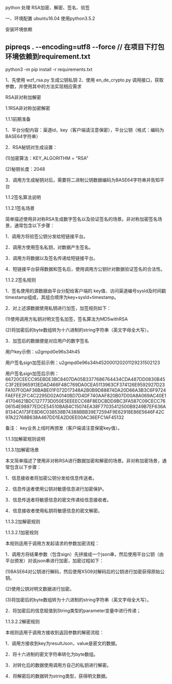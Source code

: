 python 处理 RSA加密、解密、签名、验签

一、环境配置
ubuntu16.04
使用python3.5.2

安装环境依赖
## pipreqs . --encoding=utf8 --force // 在项目下打包环境依赖到requirement.txt
python3 -m pip install -r requirements.txt

1、先使用 wzf_rsa.py 生成公钥私钥
2、使用 en_de_crypto.py 调用接口，获取参数，并使用其中的方法实现相应需求

RSA非对称加解密

1.1RSA非对称加密解密

1.1.1前期准备

1．平台分配内容：渠道id，key（客户端请注意保密），平台公钥（格式：编码为BASE64字符串）

2．RSA秘钥对生成设置：

(1)加密算法：KEY_ALGORITHM = "RSA"

(2)秘钥长度：2048 

3．调用方生成秘钥对后，需要将二进制公钥数据编码为BASE64字符串并告知平台

1.1.2签名算法说明

1.1.2.1签名场景

简单描述使用非对称RSA生成数字签名以及验证签名的场景。非对称加密签名场景，通常包含以下步骤：

1．调用方将验签公钥分发给短链接平台。

2．调用方使用签名私钥，对数据产生签名。

3．调用方将数据以及签名传递给短链接平台。

4．短链接平台获得数据和签名后，使用调用方公钥针对数据验证签名的合法性。

1.1.2.2签名规则

1．签名使用的源数据由平台分配给客户端的 key值、访问渠道编号sysId及时间戳timestamp组成，其组合顺序为key+sysId+timestamp。

2．对上述源数据使用私钥进行加签，加签规则如下：

(1)使用调用方私钥对明文签名加签，签名算法为MD5withRSA

(2)将加密后的byte数组转为十六进制的string字符串（英文字母全大写）。

3．加签后的数据便是对应用户的数字签名

用户key示例：u2gmpd0e96s34h45

用户签名sign加签前示例：u2gmpd0e96s34h452000120201129231502123

用户签名sign加签后示例：66720CEECC95EBDE3BC8407DA05B3377686764434CDA487DD0830B45C3F2EE965913EDAD466F48C769DA0CEA5113963CF374126E9592927D23FA107F0DAF36BABE01F072D17348A2B0B9D88874DA20D66A3B3C6F9724FAEFEE2FC4C2295D02A0140BD7D4DF740AAF820B07D00A8A069AC40E141704621BDC127773D050E5EEEECC68F8EDCBDD9BC3FA587C09CECC7606154E98977EDCE54510BAB4C15074EA38F77035412500B9249B7EF636A8134CA173FE8D6C038538B74388BBB39E72594F9E62918E86E5646F42C97A22768B638A467DD1EA2D0EE00AC36EFC1AF45132

备注： key业务上线时再颁发（客户端请注意保密key值）。

1.1.3加解密规则说明

1.1.3.1加解密场景

本文简单描述了使用非对称RSA进行数据加密和解密的场景。非对称加密场景，通常包含以下步骤：

1．信息接收者将加密公钥分发给信息传送者。

2．信息传送者使用公钥对敏感信息进行加密保护。

3．信息传送者将敏感信息的密文传递给信息接收者。

4．信息接收者使用私钥将敏感信息的密文解密。

1.1.3.2加解密规则

1.1.3.2.1加密规则

本规则适用于调用方发起请求的参数加密流程：

1．调用方将结果参数（包含sign）先拼接成一个json串，然后使用平台公钥（由平台颁发）对该json串进行加密，加密过程如下：

(1)BASE64对公钥进行解码，然后使用X509对解码后的公钥进行加密获得原始公钥。

(2)使用公钥对明文数据进行加密。

(3)将加密后的byte数组转为十六进制的string字符串（英文字母全大写）。

2．将加密后的信息赋值到String类型的parameter变量中进行传递；

1.1.3.2.2解密规则

本规则适用于调用方接收到返回参数的解密流程：

1．调用方接收到key为resultJson，value是密文的数据。

2．将十六进制的密文字符串转化为byte数组。

3．对转化后的数据使用调用方自己的私钥进行解密。

4．将解密后的数据转为string类型，获得明文数据。
